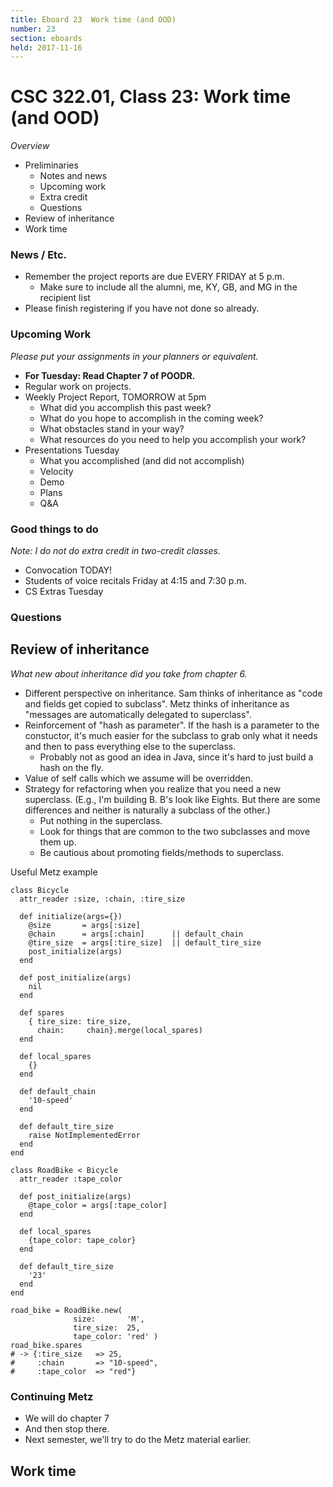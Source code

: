 ```yaml
---
title: Eboard 23  Work time (and OOD)
number: 23
section: eboards
held: 2017-11-16
---
```

CSC 322.01, Class 23:  Work time (and OOD)
==========================================

_Overview_

* Preliminaries
    * Notes and news
    * Upcoming work
    * Extra credit
    * Questions
* Review of inheritance
* Work time

### News / Etc.

* Remember the project reports are due EVERY FRIDAY at 5 p.m.
    * Make sure to include all the alumni, me, KY, GB, and MG 
      in the recipient list
* Please finish registering if you have not done so already.

### Upcoming Work

_Please put your assignments in your planners or equivalent._

* **For Tuesday: Read Chapter 7 of POODR.**
* Regular work on projects.
* Weekly Project Report, TOMORROW at 5pm
    * What did you accomplish this past week?
    * What do you hope to accomplish in the coming week?
    * What obstacles stand in your way?
    * What resources do you need to help you accomplish your work?
* Presentations Tuesday
    * What you accomplished (and did not accomplish)
    * Velocity
    * Demo
    * Plans
    * Q&A

### Good things to do

_Note: I do not do extra credit in two-credit classes._

* Convocation TODAY!
* Students of voice recitals Friday at 4:15 and 7:30 p.m.
* CS Extras Tuesday

### Questions

Review of inheritance
---------------------

_What new about inheritance did you take from chapter 6._

* Different perspective on inheritance.  Sam thinks of inheritance as
  "code and fields get copied to subclass".  Metz thinks of inheritance
  as "messages are automatically delegated to superclass".
* Reinforcement of "hash as parameter".  If the hash is a parameter to
  the constuctor, it's much easier for the subclass to grab only what it
  needs and then to pass everything else to the superclass.
    * Probably not as good an idea in Java, since it's hard to just
      build a hash on the fly.
* Value of self calls which we assume will be overridden.
* Strategy for refactoring when you realize that you need a new superclass.
  (E.g., I'm building B.  B's look like Eights.  But there are some differences
  and neither is naturally a subclass of the other.)
    * Put nothing in the superclass.
    * Look for things that are common to the two subclasses and move them
      up.
    * Be cautious about promoting fields/methods to superclass.

Useful Metz example

```
class Bicycle
  attr_reader :size, :chain, :tire_size

  def initialize(args={})
    @size       = args[:size]
    @chain      = args[:chain]      || default_chain
    @tire_size  = args[:tire_size]  || default_tire_size
    post_initialize(args)
  end

  def post_initialize(args)
    nil
  end

  def spares
    { tire_size: tire_size,
      chain:     chain}.merge(local_spares)
  end

  def local_spares
    {}
  end

  def default_chain
    '10-speed'
  end

  def default_tire_size
    raise NotImplementedError
  end
end

class RoadBike < Bicycle
  attr_reader :tape_color

  def post_initialize(args)
    @tape_color = args[:tape_color]
  end

  def local_spares
    {tape_color: tape_color}
  end

  def default_tire_size
    '23'
  end
end

road_bike = RoadBike.new(
              size:       'M',
              tire_size:  25,
              tape_color: 'red' )
road_bike.spares
# -> {:tire_size   => 25,
#     :chain       => "10-speed",
#     :tape_color  => "red"}
```

### Continuing Metz

* We will do chapter 7
* And then stop there.
* Next semester, we'll try to do the Metz material earlier.

Work time
---------

